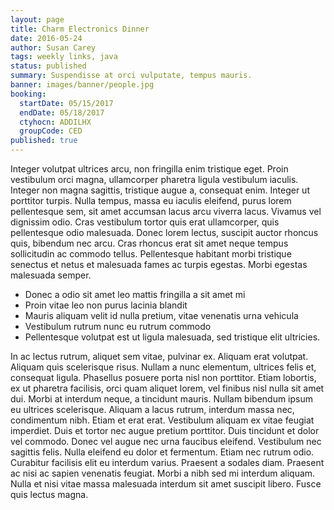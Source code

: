 ```yaml
---
layout: page
title: Charm Electronics Dinner
date: 2016-05-24
author: Susan Carey
tags: weekly links, java
status: published
summary: Suspendisse at orci vulputate, tempus mauris.
banner: images/banner/people.jpg
booking:
  startDate: 05/15/2017
  endDate: 05/18/2017
  ctyhocn: ADDILHX
  groupCode: CED
published: true
---
```

Integer volutpat ultrices arcu, non fringilla enim tristique eget. Proin vestibulum orci magna, ullamcorper pharetra ligula vestibulum iaculis. Integer non magna sagittis, tristique augue a, consequat enim. Integer ut porttitor turpis. Nulla tempus, massa eu iaculis eleifend, purus lorem pellentesque sem, sit amet accumsan lacus arcu viverra lacus. Vivamus vel dignissim odio. Cras vestibulum tortor quis erat ullamcorper, quis pellentesque odio malesuada. Donec lorem lectus, suscipit auctor rhoncus quis, bibendum nec arcu. Cras rhoncus erat sit amet neque tempus sollicitudin ac commodo tellus. Pellentesque habitant morbi tristique senectus et netus et malesuada fames ac turpis egestas. Morbi egestas malesuada semper.

* Donec a odio sit amet leo mattis fringilla a sit amet mi
* Proin vitae leo non purus lacinia blandit
* Mauris aliquam velit id nulla pretium, vitae venenatis urna vehicula
* Vestibulum rutrum nunc eu rutrum commodo
* Pellentesque volutpat est ut ligula malesuada, sed tristique elit ultricies.

In ac lectus rutrum, aliquet sem vitae, pulvinar ex. Aliquam erat volutpat. Aliquam quis scelerisque risus. Nullam a nunc elementum, ultrices felis et, consequat ligula. Phasellus posuere porta nisl non porttitor. Etiam lobortis, ex ut pharetra facilisis, orci quam aliquet lorem, vel finibus nisl nulla sit amet dui. Morbi at interdum neque, a tincidunt mauris. Nullam bibendum ipsum eu ultrices scelerisque. Aliquam a lacus rutrum, interdum massa nec, condimentum nibh. Etiam et erat erat. Vestibulum aliquam ex vitae feugiat imperdiet. Duis et tortor nec augue pretium porttitor. Duis tincidunt et dolor vel commodo.
Donec vel augue nec urna faucibus eleifend. Vestibulum nec sagittis felis. Nulla eleifend eu dolor et fermentum. Etiam nec rutrum odio. Curabitur facilisis elit eu interdum varius. Praesent a sodales diam. Praesent ac nisi ac sapien venenatis feugiat. Morbi a nibh sed mi interdum aliquam. Nulla et nisi vitae massa malesuada interdum sit amet suscipit libero. Fusce quis lectus magna.

